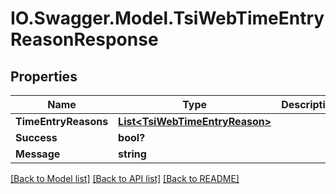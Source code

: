 # IO.Swagger.Model.TsiWebTimeEntryReasonResponse
## Properties

Name | Type | Description | Notes
------------ | ------------- | ------------- | -------------
**TimeEntryReasons** | [**List&lt;TsiWebTimeEntryReason&gt;**](TsiWebTimeEntryReason.md) |  | [optional] 
**Success** | **bool?** |  | [optional] 
**Message** | **string** |  | [optional] 

[[Back to Model list]](../README.md#documentation-for-models) [[Back to API list]](../README.md#documentation-for-api-endpoints) [[Back to README]](../README.md)

